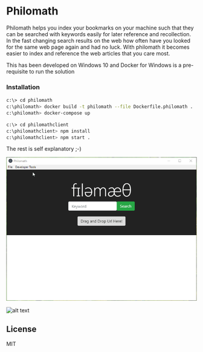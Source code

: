 # Philomath

Philomath helps you index your bookmarks on your machine such that they can be searched with keywords easily for later reference and recollection. In the fast changing search results on the web how often have you looked for the same web page again and had no luck. With philomath it becomes easier to index and reference the web articles that you care most.

This has been developed on Windows 10 and Docker for Windows is a pre-requisite to run the solution

### Installation

```sh
c:\> cd philomath
c:\philomath> docker build -t philomath --file Dockerfile.philomath .
c:\philomath> docker-compose up
```

```sh
c:\> cd philomathclient
c:\philomathclient> npm install
c:\philomathclient> npm start .
```

The rest is self explanatory ;-)

![alt text](https://github.com/arasheedu/philomath/blob/master/2018-10-03_13-09-09.gif)


![alt text](https://github.com/arasheedu/philomath/blob/master/2018-09-28_14-07-34.gif)


License
-------

MIT
